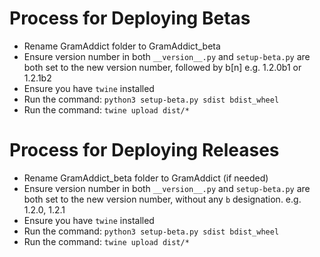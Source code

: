 # Process for Deploying Betas
- Rename GramAddict folder to GramAddict_beta
- Ensure version number in both `__version__.py` and `setup-beta.py` are both set to the new version number, followed by b\[n\] e.g. 1.2.0b1 or 1.2.1b2
- Ensure you have `twine` installed
- Run the command: `python3 setup-beta.py sdist bdist_wheel`
- Run the command: `twine upload dist/*`

# Process for Deploying Releases
- Rename GramAddict_beta folder to GramAddict (if needed)
- Ensure version number in both `__version__.py` and `setup-beta.py` are both set to the new version number, without any `b` designation. e.g. 1.2.0, 1.2.1
- Ensure you have `twine` installed
- Run the command: `python3 setup-beta.py sdist bdist_wheel`
- Run the command: `twine upload dist/*`